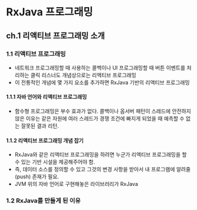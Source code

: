 # RxJava 프로그래밍

## ch.1 리액티브 프로그래밍 소개

### 1.1 리액티브 프로그래밍
- 네트워크 프로그래밍할 때 사용하는 콜백이나 UI 프로그래밍할 때 버튼 이벤트를 처리하는 클릭 리스너도 개념상으로는 리액티브 프로그래밍
- 이 전통적인 개념에 몇 가지 요소를 추가하면 RxJava 기반의 리액티브 프로그래밍

#### 1.1.1 자바 언어와 리액티브 프로그래밍
- 함수형 프로그래밍은 부수 효과가 없다. 콜백이나 옵서버 패턴이 스레드에 안전하지 않은 이유는 같은 자원에 여러 스레드가 경쟁 조건에 빠지게 되었을 때 예측할 수 없는 잘못된 결과 리턴.

#### 1.1.2 리액티브 프로그래밍 개념 잡기
- RxJava와 같은 리액티브 프로그래밍을 하려면 누군가 리액티브 프로그래밍을 할 수 있는 기반 시설을 제공해주어야 함.
- 즉, 데이터 소스를 정의할 수 있고 그것의 변경 사항을 받아서 내 프로그램에 알려줄(push) 존재가 필요.
- JVM 위의 자바 언어로 구현해놓은 라이브러리가 RxJava

### 1.2 RxJava를 만들게 된 이유
